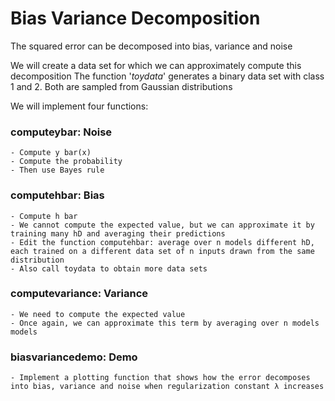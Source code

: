# Bias Variance Decomposition

The squared error can be decomposed into bias, variance and noise

We will create a data set for which we can approximately compute this decomposition
The function '_toydata_' generates a binary data set with class 1 and 2. Both are sampled from Gaussian distributions

We will implement four functions: 

### computeybar: Noise
    - Compute y bar(x)
    - Compute the probability
    - Then use Bayes rule
    
### computehbar: Bias
    - Compute h bar
    - We cannot compute the expected value, but we can approximate it by training many hD and averaging their predictions
    - Edit the function computehbar: average over n models different hD, each trained on a different data set of n inputs drawn from the same distribution
    - Also call toydata to obtain more data sets
    
### computevariance: Variance
    - We need to compute the expected value
    - Once again, we can approximate this term by averaging over n models models
    
### biasvariancedemo: Demo
    - Implement a plotting function that shows how the error decomposes into bias, variance and noise when regularization constant λ increases

